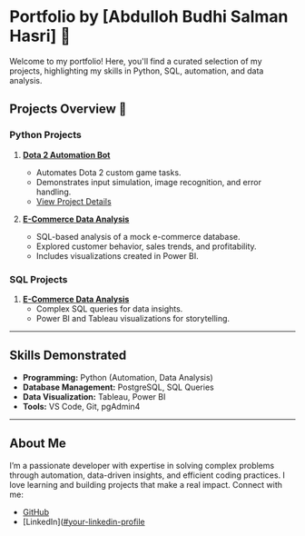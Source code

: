 # Portfolio by [Abdulloh Budhi Salman Hasri] 🚀

Welcome to my portfolio! Here, you'll find a curated selection of my projects, highlighting my skills in Python, SQL, automation, and data analysis. 

## Projects Overview 📂

### Python Projects
1. **[Dota 2 Automation Bot](./Python_Projects/Automation_Bot/)**
   - Automates Dota 2 custom game tasks.
   - Demonstrates input simulation, image recognition, and error handling.
   - [View Project Details](./Python_Projects/Automation_Bot/README.md)

2. **[E-Commerce Data Analysis](./SQL_Projects/E-Commerce_Analysis/)**
   - SQL-based analysis of a mock e-commerce database.
   - Explored customer behavior, sales trends, and profitability.
   - Includes visualizations created in Power BI.

### SQL Projects
1. **[E-Commerce Data Analysis](./SQL_Projects/E-Commerce_Analysis/)**
   - Complex SQL queries for data insights.
   - Power BI and Tableau visualizations for storytelling.

---

## Skills Demonstrated
- **Programming:** Python (Automation, Data Analysis)
- **Database Management:** PostgreSQL, SQL Queries
- **Data Visualization:** Tableau, Power BI
- **Tools:** VS Code, Git, pgAdmin4

---

## About Me
I’m a passionate developer with expertise in solving complex problems through automation, data-driven insights, and efficient coding practices. I love learning and building projects that make a real impact. Connect with me:
- [GitHub](https://github.com/Zituch)
- [LinkedIn]([#your-linkedin-profile](https://www.linkedin.com/in/abdulloh-budhi/)
